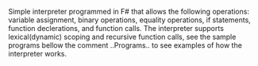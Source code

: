Simple interpreter programmed in F# that allows the following operations: variable assignment, binary operations, equality operations, if statements, function declerations, and function calls. The interpreter supports lexical(dynamic) scoping and recursive function calls, see the sample programs bellow the comment ..Programs.. to see examples of how the interpreter works.